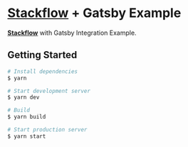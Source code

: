 # [Stackflow](https://stackflow.so) + Gatsby Example

[**Stackflow**](https://stackflow.so) with Gatsby Integration Example.

## Getting Started

```bash
# Install dependencies
$ yarn

# Start development server
$ yarn dev

# Build
$ yarn build

# Start production server
$ yarn start
```
